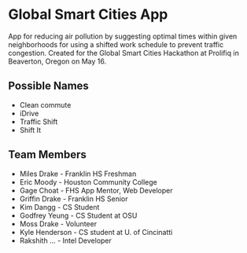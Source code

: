# Global Smart Cities App

App for reducing air pollution by suggesting optimal times within given neighborhoods for using a shifted work schedule to prevent traffic congestion. Created for the Global Smart Cities Hackathon at Prolifiq in Beaverton, Oregon on May 16.

## Possible Names

  * Clean commute
  * iDrive
  * Traffic Shift
  * Shift It

 ## Team Members

  * Miles Drake - Franklin HS Freshman
  * Eric Moody - Houston Community College
  * Gage Choat - FHS App Mentor, Web Developer
  * Griffin Drake - Franklin HS Senior
  * Kim Dangg - CS Student
  * Godfrey Yeung - CS Student at OSU
  * Moss Drake - Volunteer
  * Kyle Henderson - CS student at U. of Cincinatti
  * Rakshith ... - Intel Developer